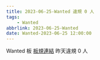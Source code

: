 ```yaml
---
title: 2023-06-25-Wanted 違規 0 人
tags:
    - Wanted
abbrlink: 2023-06-25-Wanted
date: Wanted-2023-06-25 12:00:00
---
```

Wanted 板 [板規連結](https://www.ptt.cc/bbs/Wanted/M.1608829773.A.D3B.html)
昨天違規 0 人
